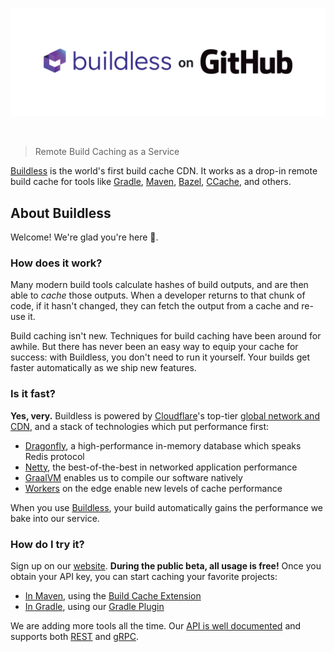 <p align="center">
  <a href="https://less.build">
    <picture>
      <source media="(prefers-color-scheme: dark)" srcset="./profile/images/github-org-masthead-dark@3x.png">
      <source media="(prefers-color-scheme: light)" srcset="./profile/images/github-org-masthead.png@3x.png">
      <img src="./profile/images/github-org-masthead.png" width="800" alt="Buildless for Gradle" />
    </picture>
    <br />
  </a>
</p>
<br />

> Remote Build Caching as a Service

[Buildless][6] is the world's first build cache CDN. It works as a drop-in remote build cache for tools like [Gradle][1], [Maven][2], [Bazel][3], [CCache][4], and others.


## About Buildless

Welcome! We're glad you're here 👋.

### How does it work?

Many modern build tools calculate hashes of build outputs, and are then able to *cache* those outputs. When a developer returns to that chunk of code, if it hasn't changed, they can fetch the output from a cache and re-use it.

Build caching isn't new. Techniques for build caching have been around for awhile. But there has never been an easy way to equip your cache for success: with Buildless, you don't need to run it yourself. Your builds get faster automatically as we ship new features.

### Is it fast?

**Yes, very.** Buildless is powered by [Cloudflare](https://cloudflare.com)'s top-tier [global network and CDN][5], and a stack of technologies which put performance first:

- [Dragonfly](https://www.dragonflydb.io/), a high-performance in-memory database which speaks Redis protocol
- [Netty](https://netty.io/), the best-of-the-best in networked application performance
- [GraalVM](https://graalvm.org) enables us to compile our software natively
- [Workers](https://workers.cloudflare.com) on the edge enable new levels of cache performance

When you use [Buildless][6], your build automatically gains the performance we bake into our service.

### How do I try it?

Sign up on our [website](https://less.build). **During the public beta, all usage is free!** Once you obtain your API key, you can start caching your favorite projects:

- [In Maven](https://github.com/buildless/sample-maven), using the [Build Cache Extension][2]
- [In Gradle](https://github.com/buildless/plugin-gradle), using our [Gradle Plugin][6]

We are adding more tools all the time. Our [API is well documented](https://docs.less.build/reference/supported-api-interfaces) and supports both [REST](https://docs.less.build/reference/cachegenericfetch) and [gRPC](https://buf.build/buildless/buildless/docs/main:buildless.service.v1).


[1]: https://docs.gradle.org/current/userguide/build_cache.html#sec:build_cache_setup_http_backend
[2]: https://maven.apache.org/extensions/maven-build-cache-extension
[3]: https://bazel.build/remote/caching
[4]: https://ccache.dev
[5]: https://www.cloudflare.com/network/
[6]: https://plugins.gradle.org/search?term=build.less
